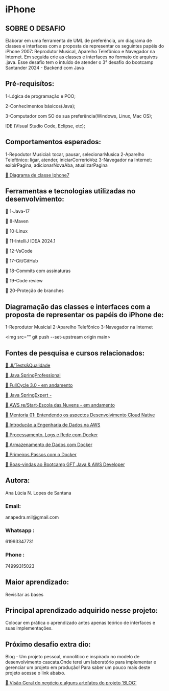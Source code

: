# iPhone
<h2>SOBRE O DESAFIO</h2>
<p>
Elaborar em uma ferramenta de UML de  preferência, um diagrama de classes e interfaces com a proposta de representar os seguintes papéis do iPhone 2007: Reprodutor Musical, Aparelho Telefônico e Navegador na Internet. Em seguida crie as classes e interfaces no formato de arquivos .java. Esse desafio tem o intuído de atender o 3° desafio do bootcamp Santander 2024 - Backend com Java
</p>
<h2>Pré-requisítos:</h2>
<p>
1-Lógica de programação e POO;

2-Conhecimentos básicos(Java);

3-Computador com SO de sua preferência(Windows, Linux, Mac OS);

IDE (Visual Studio Code, Eclipse, etc);
</p>
<h2>Comportamentos esperados:</h2>
<p>
1-Repodutor Musicial: tocar, pausar, selecionarMusica
2-Aparelho Telefônico: ligar, atender, iniciarCorrerioVoz
3-Navegador na Internet: exibirPagina, adicionarNovaAba, atualizarPagina
</p>


<p >
<a href="https://docs.google.com/document/d/1d4wVb-AoMyph8hkzH1UqYbTFeFV5tb_X88VQS4Fz-D4/edit
">🔗 Diagrama de classe Iphone7</a>
 </p>


<h2>Ferramentas e tecnologias utilizadas no desenvolvimento:</h2>


<p >🚀 1-Java-17</p>

<p >🚀 8-Maven</p>

<p >🚀 10-Linux</p>

<p >🚀 11-IntelliJ IDEA 2024.1</p>

<p >🚀 12-VsCode</p>

<p >🚀 17-Git/GitHub</p>

<p >🚀 18-Commits com assinaturas</p>

<p >🚀 19-Code review</p>

<p >🚀 20-Proteção de branches</p>

<h2>Diagramação das classes e interfaces com a proposta de representar os papéis do iPhone de:</h2>
<p>
1-Reprodutor Musicial
2-Aparelho Telefônico
3-Navegador na Internet
</p>

<img src=""    git push --set-upstream origin main>


<h2>Fontes de pesquisa e cursos relacionados:</h2>

<p >
<a href="https://programadetestesequalidade.club.hotmart.com/public/user-certificate/894faa62-84da-4540-a6b9-70203909ddaf/_">🔗 Jl/Tests&Qualidade</a>
 </p>


<p >
<a href="https://learn.devsuperior.com/certificados/7165816">🔗 Java SpringProfessional</a>
 </p>

 </p>

<p >
<a href="https://curso.fullcycle.com.br/curso-fullcycle/">🔗 FullCycle 3.0 - em andamento</a>
 </p>

<p >
<a href="https://devsuperior.club/c/5-61">🔗 Java SpringExpert -</a>
 </p>


<p     git push --set-upstream origin main>
<a href="https://aws.amazon.com/pt/training/restart/">🔗 AWS re/Start-Escola das Nuvens - em andamento </a>
 </p>

<p >
<a href="https://hermes.dio.me/certificates/cover/en/WYXIWZ9T.jpg">🔗 Mentoria 01: Entendendo os aspectos Desenvolvimento Cloud Native</a>
 </p>


<p >
<a href="https://hermes.dio.me/certificates/cover/en/UW35GRLK.jpg">🔗 Introdução a Engenharia de Dados na AWS</a>
 </p>


<p >
<a href="https://hermes.dio.me/certificates/cover/en/QPELVXVY.jpg">🔗 Processamento, Logs e Rede com Docker</a>
 </p>

<p >
<a href="https://hermes.dio.me/certificates/cover/en/0SNQJDRR.jpg">🔗 Armazenamento de Dados com Docker</a>
 </p>


<p >
<a href="https://hermes.dio.me/certificates/cover/en/OT5NTPSA.jpg">🔗 Primeiros Passos com o Docker</a>
 </p>

<p >
<a href="https://hermes.dio.me/certificates/cover/en/D4073BAE.jpg">🔗 Boas-vindas ao Bootcamp GFT Java & AWS Developer</a>
 </p>


<h2>Autora:</h2>

<p>Ana Lúcia N. Lopes de Santana</p>

<h3>Email: </h3>
<p>anapedra.mil@gmail.com</p>

<h3>Whatsapp : </h3>
<p>
   61993347731
</P>

<h3>Phone : </h3>
<p>
   74999315023
</P>


<h2>Maior aprendizado:</h2>
<p>Revisitar as bases </p>

<h2>Principal aprendizado adquirido nesse projeto:</h2>
<p>
Colocar em prática o aprendizado antes apenas teórico de interfaces e suas implementações.
<p>

<h2>Próximo desafio extra dio:</h2>

<p>Blog - Um projeto pessoal, monolítico e inspirado no modelo de desenvolvimento cascata.Onde terei um laboratório para implementar e gerenciar um projeto em produção! Para saber um pouco mais deste projeto acesse o link abaixo.</p>

<p >
<a href="https://docs.google.com/document/d/1EG9D169szMPGQKsH70VcGKQBkdhZFI-l91a8NXoyaKs/edit">🔗 Visão Geral do negócio e alguns artefatos do projeto 'BLOG'
</a>
 </p>

